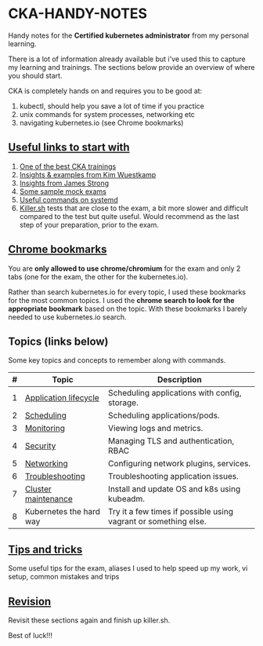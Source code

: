 # CKA-HANDY-NOTES
Handy notes for the **Certified kubernetes administrator** from my personal learning.

There is a lot of information already available but i've used this to capture my learning and trainings. The sections 
below provide an overview of where you should start. 

CKA is completely hands on and requires you to be good at:

1. kubectl, should help you save a lot of time if you practice
2. unix commands for system processes, networking etc
3. navigating kubernetes.io (see Chrome bookmarks)

## [Useful links to start with](useful-links.adoc)

1. [One of the best CKA trainings](https://www.udemy.com/course/certified-kubernetes-administrator-with-practice-tests/)
2. [Insights & examples from Kim Wuestkamp](https://levelup.gitconnected.com/kubernetes-cka-example-questions-practical-challenge-86318d85b4d)
3. [Insights from James Strong](https://www.contino.io/insights/the-ultimate-guide-to-passing-the-cka-exam)
4. [Some sample mock exams](https://github.com/g3rzi/CKA)
5. [Useful commands on systemd](https://www.digitalocean.com/community/tutorials/systemd-essentials-working-with-services-units-and-the-journal)
6. [Killer.sh](https://killer.sh/) tests that are close to the exam, a bit more slower and difficult compared to the test but quite useful. 
Would recommend as the last step of your preparation, prior to the exam.

## [Chrome bookmarks](chrome-bookmarks.html) 
You are **only allowed to use chrome/chromium** for the exam and only 2 tabs (one for the exam, the other for the kubernetes.io).

Rather than search kubernetes.io for every topic, I used these bookmarks for the most common topics. I 
used the **chrome search to look for the appropriate bookmark** based on the topic. 
With these bookmarks I barely needed to use kubernetes.io search.

## Topics (links below) 
Some key topics and concepts to remember along with commands.

| #   | Topic | Description |
| --- | ----- | ----        |
|  1   | [Application lifecycle](application-lifecycle.adoc) | Scheduling applications with config, storage. |
|  2   | [Scheduling](scheduling.adoc) | Scheduling applications/pods. |
|  3   | [Monitoring](monitoring.adoc) | Viewing logs and metrics. |
|  4   | [Security](monitoring.adoc) | Managing TLS and authentication, RBAC |
|  5   | [Networking](networking.adoc) | Configuring network plugins, services. |
|  6   | [Troubleshooting](troubleshooting.adoc) | Troubleshooting application issues. |
|  7   | [Cluster maintenance](cluster-maintenance.adoc) | Install and update OS and k8s using kubeadm. |
|  8   | Kubernetes the hard way | Try it a few times if possible using vagrant or something else. |

## [Tips and tricks](tips-and-tricks.adoc) 
Some useful tips for the exam, aliases I used to help speed up my work, vi setup, common mistakes and trips

## [Revision](revision.adoc) 
Revisit these sections again and finish up killer.sh.

Best of luck!!!

